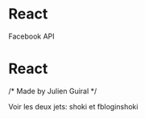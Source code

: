 # React
Facebook API

# React

/* Made by Julien Guiral */

Voir les deux jets: shoki et fbloginshoki
